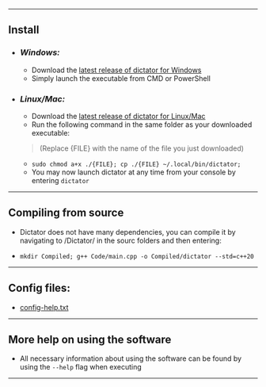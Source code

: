 ________________

## Install

  * ### _Windows:_
    - Download the [latest release of dictator for Windows](https://GitHub.com/Funtime-UwU/Hat/releases/latest)
    - Simply launch the executable from CMD or PowerShell  

  * ### _Linux/Mac:_
    - Download the [latest release of dictator for Linux/Mac](https://GitHub.com/Funtime-UwU/Hat/releases/latest)
    - Run the following command in the same folder as your downloaded executable:
    
    > (Replace {FILE} with the name of the file you just downloaded)

    * ```sudo chmod a+x ./{FILE}; cp ./{FILE} ~/.local/bin/dictator;```
    - You may now launch dictator at any time from your console by entering `dictator`

________________

## Compiling from source
  * Dictator does not have many dependencies, you can compile it by navigating to /Dictator/ in the sourc folders and then entering:
  
  * `mkdir Compiled; g++ Code/main.cpp -o Compiled/dictator --std=c++20`

________________

## Config files:
  * [config-help.txt](/Dictator/config-help.txt)

________________

## More help on using the software
  * All necessary information about using the software can be found by using the `--help` flag when executing

________________
